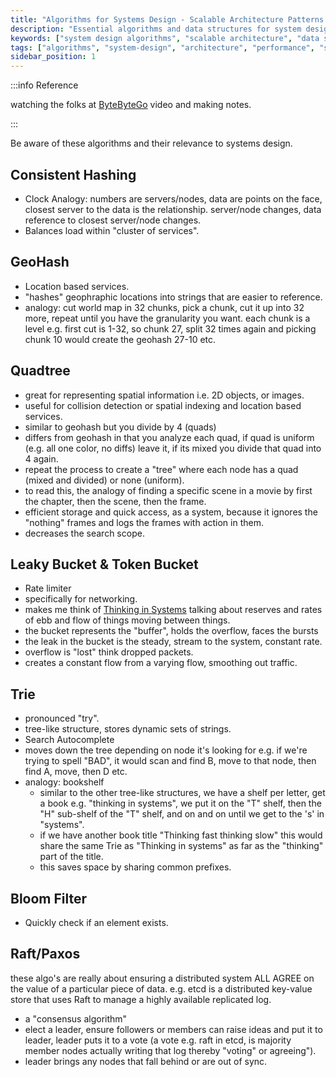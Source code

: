 ```yaml
---
title: "Algorithms for Systems Design - Scalable Architecture Patterns and Data Structures"
description: "Essential algorithms and data structures for system design interviews and scalable architecture. Learn system design patterns, performance optimization, and distributed systems concepts."
keywords: ["system design algorithms", "scalable architecture", "data structures", "system design interview", "distributed systems", "performance optimization", "software architecture"]
tags: ["algorithms", "system-design", "architecture", "performance", "scalability"]
sidebar_position: 1
---
```


:::info Reference

watching the folks at [ByteByteGo](https://www.youtube.com/watch?v=xbgzl2maQUU&ab_channel=ByteByteGo) video and making notes.

:::

Be aware of these algorithms and their relevance to systems design.

## Consistent Hashing

- Clock Analogy: numbers are servers/nodes, data are points on the face, closest server to the data is the relationship. server/node changes, data reference to closest server/node changes.
- Balances load within "cluster of services".

## GeoHash

- Location based services.
- "hashes" geophraphic locations into strings that are easier to reference.
- analogy: cut world map in 32 chunks, pick a chunk, cut it up into 32 more, repeat until you have the granularity you want. each chunk is a level e.g. first cut is 1-32, so chunk 27, split 32 times again and picking chunk 10 would create the geohash 27-10 etc.

## Quadtree

- great for representing spatial information i.e. 2D objects, or images.
- useful for collision detection or spatial indexing and location based services.
- similar to geohash but you divide by 4 (quads)
- differs from geohash in that you analyze each quad, if quad is uniform (e.g. all one color, no diffs) leave it, if its mixed you divide that quad into 4 again.
- repeat the process to create a "tree" where each node has a quad (mixed and divided) or none (uniform).
- to read this, the analogy of finding a specific scene in a movie by first the chapter, then the scene, then the frame.
- efficient storage and quick access, as a system, because it ignores the "nothing" frames and logs the frames with action in them.
- decreases the search scope.

## Leaky Bucket & Token Bucket

- Rate limiter
- specifically for networking.
- makes me think of [Thinking in Systems](/docs/books/reading-list) talking about reserves and rates of ebb and flow of things moving between things.
- the bucket represents the "buffer", holds the overflow, faces the bursts
- the leak in the bucket is the steady, stream to the system, constant rate.
- overflow is "lost" think dropped packets.
- creates a constant flow from a varying flow, smoothing out traffic.

## Trie

- pronounced "try".
- tree-like structure, stores dynamic sets of strings.
- Search Autocomplete
- moves down the tree depending on node it's looking for e.g. if we're trying to spell "BAD", it would scan and find B, move to that node, then find A, move, then D etc.
- analogy: bookshelf
  - similar to the other tree-like structures, we have a shelf per letter, get a book e.g. "thinking in systems", we put it on the "T" shelf, then the "H" sub-shelf of the "T" shelf, and on and on until we get to the 's' in "systems".
  - if we have another book title "Thinking fast thinking slow" this would share the same Trie as "Thinking in systems" as far as the "thinking" part of the title.
  - this saves space by sharing common prefixes.

## Bloom Filter

- Quickly check if an element exists.

## Raft/Paxos

these algo's are really about ensuring a distributed system ALL AGREE on the value of a particular piece of data. e.g. etcd is a distributed key-value store that uses Raft to manage a highly available replicated log.

- a "consensus algorithm"
- elect a leader, ensure followers or members can raise ideas and put it to leader, leader puts it to a vote (a vote e.g. raft in etcd, is majority member nodes actually writing that log thereby "voting" or agreeing").
- leader brings any nodes that fall behind or are out of sync.
